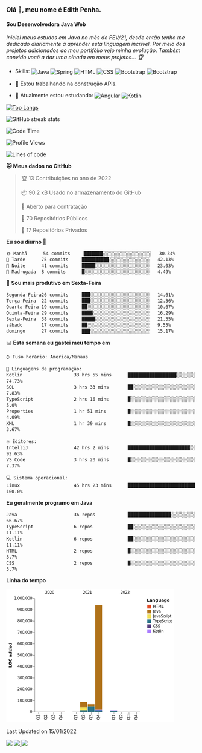 ### Olá 👋, meu nome é Edith Penha.
#### Sou Desenvolvedora Java Web

*Iniciei meus estudos em Java no mês de FEV/21, desde então tenho me dedicado diariamente a aprender esta linguagem incrível. Por meio dos projetos adicionados ao meu portifólio vejo minha evolução.
Também convido você a dar uma olhada em meus projetos... :trophy:*

- Skills:
  <img align="center" alt="Java" height="40" width="40" src="https://cdn.jsdelivr.net/gh/devicons/devicon/icons/java/java-original.svg">
  <img align="center" alt="Spring" height="40" width="40" src="https://cdn.jsdelivr.net/gh/devicons/devicon/icons/spring/spring-original-wordmark.svg">
  <img align="center" alt="HTML" height="40" width="40" src="https://cdn.jsdelivr.net/gh/devicons/devicon/icons/html5/html5-original.svg">
  <img align="center" alt="CSS" height="40" width="40" src="https://cdn.jsdelivr.net/gh/devicons/devicon/icons/css3/css3-original.svg">
  <img align="center" alt="Bootstrap" height="40" width="40" src="https://cdn.jsdelivr.net/gh/devicons/devicon/icons/bootstrap/bootstrap-plain.svg">
  <img align="center" alt="Bootstrap" height="40" width="40" src="https://cdn.jsdelivr.net/gh/devicons/devicon/icons/figma/figma-original.svg">


- 🔭 Estou trabalhando na construção APIs. 
- 🌱 Atualmente estou estudando:
  <img align="center" alt="Angular" height="40" width="40" src="https://cdn.jsdelivr.net/gh/devicons/devicon/icons/angularjs/angularjs-original.svg">
  <img align="center" alt="Kotlin" height="80" width="80" src="https://cdn.jsdelivr.net/gh/devicons/devicon/icons/kotlin/kotlin-original-wordmark.svg">


[![Top Langs](https://github-readme-stats.vercel.app/api/top-langs/?username=edithpenha20&layout=compact&langs_count=7&theme=dracula)](https://github.com/anuraghazra/github-readme-stats)


![GitHub streak stats](https://github-readme-streak-stats.herokuapp.com/?user=edithpenha20&layout=compact&langs_count=7&theme=dracula)

<!--START_SECTION:waka-->
![Code Time](http://img.shields.io/badge/Code%20Time-208%20hrs%2020%20mins-blue)

![Profile Views](http://img.shields.io/badge/Visualizac%C3%B5es%20do%20perfil-0-blue)

![Lines of code](https://img.shields.io/badge/Desde%20o%20Hello%20World%20eu%20escrevi-1%20Million%20linhas%20de%20c%C3%B3digo-blue)

**🐱 Meus dados no GitHub** 

> 🏆 13 Contribuições no ano de 2022
 > 
> 📦 90.2 kB Usado no armazenamento do GitHub 
 > 
> 💼 Aberto para contratação
 > 
> 📜 70 Repositórios Públicos 
 > 
> 🔑 17 Repositórios Privados  
 > 
**Eu sou diurno 🐤** 

```text
🌞 Manhã      54 commits     ███████░░░░░░░░░░░░░░░░░░   30.34% 
🌆 Tarde      75 commits     ██████████░░░░░░░░░░░░░░░   42.13% 
🌃 Noite      41 commits     █████░░░░░░░░░░░░░░░░░░░░   23.03% 
🌙 Madrugada  8 commits      █░░░░░░░░░░░░░░░░░░░░░░░░   4.49%

```
📅 **Sou mais produtivo em Sexta-Feira** 

```text
Segunda-Feira26 commits     ███░░░░░░░░░░░░░░░░░░░░░░   14.61% 
Terça-Feira  22 commits     ███░░░░░░░░░░░░░░░░░░░░░░   12.36% 
Quarta-Feira 19 commits     ██░░░░░░░░░░░░░░░░░░░░░░░   10.67% 
Quinta-Feira 29 commits     ████░░░░░░░░░░░░░░░░░░░░░   16.29% 
Sexta-Feira  38 commits     █████░░░░░░░░░░░░░░░░░░░░   21.35% 
sábado       17 commits     ██░░░░░░░░░░░░░░░░░░░░░░░   9.55% 
domingo      27 commits     ███░░░░░░░░░░░░░░░░░░░░░░   15.17%

```


📊 **Esta semana eu gastei meu tempo em** 

```text
⌚︎ Fuso horário: America/Manaus

💬 Linguagens de programação: 
Kotlin                   33 hrs 55 mins      ██████████████████░░░░░░░   74.73% 
SQL                      3 hrs 33 mins       ██░░░░░░░░░░░░░░░░░░░░░░░   7.83% 
TypeScript               2 hrs 16 mins       █░░░░░░░░░░░░░░░░░░░░░░░░   5.0% 
Properties               1 hr 51 mins        █░░░░░░░░░░░░░░░░░░░░░░░░   4.09% 
XML                      1 hr 39 mins        █░░░░░░░░░░░░░░░░░░░░░░░░   3.67%

🔥 Editores: 
IntelliJ                 42 hrs 2 mins       ███████████████████████░░   92.63% 
VS Code                  3 hrs 20 mins       █░░░░░░░░░░░░░░░░░░░░░░░░   7.37%

💻 Sistema operacional: 
Linux                    45 hrs 23 mins      █████████████████████████   100.0%

```

**Eu geralmente programo em Java** 

```text
Java                     36 repos            ████████████████░░░░░░░░░   66.67% 
TypeScript               6 repos             ██░░░░░░░░░░░░░░░░░░░░░░░   11.11% 
Kotlin                   6 repos             ██░░░░░░░░░░░░░░░░░░░░░░░   11.11% 
HTML                     2 repos             █░░░░░░░░░░░░░░░░░░░░░░░░   3.7% 
CSS                      2 repos             █░░░░░░░░░░░░░░░░░░░░░░░░   3.7%

```


**Linha do tempo**

![Chart not found](https://raw.githubusercontent.com/edithpenha20/edithpenha20/master/charts/bar_graph.png) 


 Last Updated on 15/01/2022
<!--END_SECTION:waka-->

<a href="https://www.linkedin.com/in/edith-penha" target="_blank"><img src="https://img.shields.io/badge/-LinkedIn-%230077B5?style=for-the-badge&logo=linkedin&logoColor=white" target="_blank"></a>
<a href = "mailto:edithpenha@gmail.com"><img src="https://img.shields.io/badge/-Gmail-%23333?style=for-the-badge&logo=gmail&logoColor=white" target="_blank">
<a href="https://instagram.com/endy.code/" target="_blank"><img src="https://img.shields.io/badge/-Instagram-%23E4405F?style=for-the-badge&logo=instagram&logoColor=white" target="_blank"></a>

